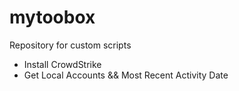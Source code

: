 # mytoobox
Repository for custom scripts

* Install CrowdStrike
* Get Local Accounts && Most Recent Activity Date
